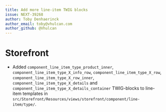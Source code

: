 ```yaml
---
title: Add more line-item TWIG blocks
issue: NEXT-39268
author: Toby Denhaerinck
author_email: toby@vhulcan.com
author_github: @Vhulcan
---
```

# Storefront
* Added `component_line_item_type_product_inner`, `component_line_item_type_X_info_row`, `component_line_item_type_X_row`, `component_line_item_type_X_row_inner`, `component_line_item_type_X_details` and `component_line_item_type_X_details_container` TWIG-blocks to line-item templates in `src/Storefront/Resources/views/storefront/component/line-item/type/`.
